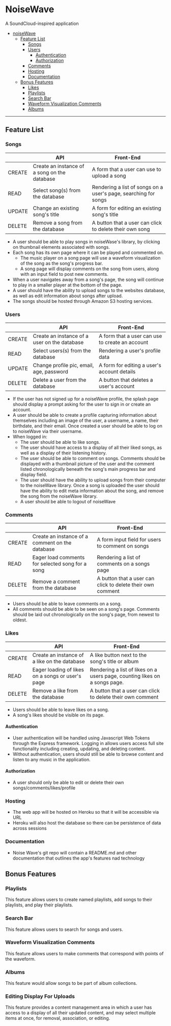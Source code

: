 # NoiseWave
A SoundCloud-inspired application

- [noiseWave](#noisewave)
  - [Feature List](#feature-list)
    - [Songs](#songs)
    - [Users](#users)
      - [Authentication](#authentication)
      - [Authorization](#authorization)
    - [Comments](#comments)
    - [Hosting](#hosting)
    - [Documentation](#documentation)
  - [Bonus Features](#bonus-features)
    - [Likes](#likes)
    - [Playlists](#playlists)
    - [Search Bar](#search-bar)
    - [Waveform Visualization Comments](#waveform-visualization-comments)
    - [Albums](#albums)

---

## Feature List

### Songs

|           | API                                           | Front-End
|-----------|-----------------------------------------------|----------------------------------------------------------
| CREATE    | Create an instance of a song on the database  | A form that a user can use to upload a song
| READ      | Select song(s) from the database              | Rendering a list of songs on a user's page, searching for songs
| UPDATE    | Change an existing song's title               | A form for editing an existing song's title
| DELETE    | Remove a song from the database               | A button that a user can click to delete their own song

- A user should be able to play songs in noiseWase's library, by clicking on thumbnail elements associated with songs.
- Each song has its own page where it can be played and commented on.
  - The music player on a song page will use a waveform visualization of the song as the song's progress bar.
  - A song page will display comments on the song from users, along with an input field to post new comments.
- When a user navigates away from a song's page, the song will continue to play in a smaller player at the bottom of the page.
- A user should have the ability to upload songs to the websites database, as well as edit information about songs after upload.
- The songs should be hosted through Amazon S3 hosting services.

### Users

|           | API                                           | Front-End
|-----------|-----------------------------------------------|---------------------------------------------
| CREATE    | Create an instance of a user on the database  | A form that a user can use to create an account
| READ      | Select users(s) from the database             | Rendering a user's profile data
| UPDATE    | Change profile pic, email, age, password      | A form for editing a user's account details
| DELETE    | Delete a user from the database               | A button that deletes a user's account

- If the user has not signed up for a noiseWave profile, the splash page should display a prompt asking for the user to sign in or create an account.
- A user should be able to create a profile capturing information about themselves including an image of the user, a username, a name, their birthdate, and their email. Once created a user should be able to log on to noiseWave via their username.
- When logged in: 
  - The user should be able to like songs.
  - The user should have access to a display of all their liked songs, as well as a display of their listening history.
  - The user should be able to comment on songs. Comments should be displayed with a thumbnail picture of the user and the comment  listed chronologically beneath the song's main progress bar and display field. 
  - The user should have the ability to upload songs from their computer to the noiseWave library. Once a song is uploaded the user should have the ability to edit meta information about the song, and remove the song from the noiseWave library.
  - A user should be able to logout of noiseWave

### Comments

|           | API                                                         | Front-End
|-----------|-------------------------------------------------------------|----------------------------------------------------------
| CREATE    | Create an instance of a comment on the database             | A form input field for users to comment on songs
| READ      | Eager load comments for selected song for a song            | Rendering a list of comments on a songs page
| DELETE    | Remove a comment from the database                          | A button that a user can click to delete their own comment

- Users should be able to leave comments on a song.
- All comments should be able to be seen on a song's page. Comments should be laid out chronologically on the song's page, from newest to oldest.

### Likes

|           | API                                                         | Front-End
|-----------|-------------------------------------------------------------|----------------------------------------------------------
| CREATE    | Create an instance of a like on the database                | A like button next to the song's title or album
| READ      | Eager loading of likes on a songs or user's page            | Rendering a list of likes on a users page, counting likes on a songs page.
| DELETE    | Remove a like from the database                             | A button that a user can click to delete their own comment

- Users should be able to leave likes on a song.
- A song's likes should be visible on its page.

#### Authentication

- User authentication will be handled using Javascript Web Tokens through the Express framework. Logging in allows users access full site functionality including creating, updating, and deleting content.
- Without authentication, users should still be able to browse content and listen to any music in the application.

#### Authorization

- A user should only be able to edit or delete their own songs/comments/likes/profile


### Hosting

- The web app will be hosted on Heroku so that it will be accessible via URL
- Heroku will also host the database so there can be persistence of data across sessions

### Documentation

- Noise Wave's git repo will contain a README.md and other documentation that outlines the app's features nad technology

## Bonus Features


### Playlists

This feature allows users to create named playlists, add songs to their playlists, and play their playlists.

### Search Bar

This feature allows users to search for songs and users.

### Waveform Visualization Comments

This feature allows users to make comments that correspond with points of the waveform.

### Albums

This feature would allow songs to be part of album collections.

### Editing Display For Uploads

This feature provides a content management area in which a user has access to a display of all their updated content, and may select multiple items at once, for removal, association, or editing.
